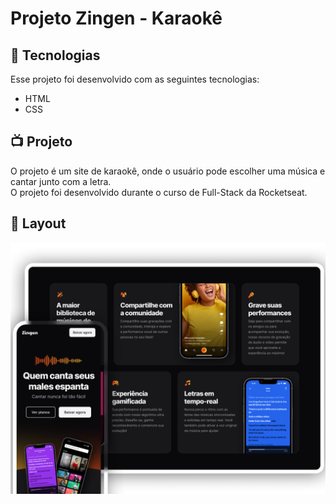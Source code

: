 # Projeto Zingen - Karaokê

## 🚀 Tecnologias
Esse projeto foi desenvolvido com as seguintes tecnologias:
- HTML
- CSS
## 📺 Projeto
O projeto é um site de karaokê, onde o usuário pode escolher uma música e cantar junto com a letra.<br>
O projeto foi desenvolvido durante o curso de Full-Stack da Rocketseat.
## 🔖 Layout
<img src="./assets/image-projeto.png" alt="Imagem do projeto">